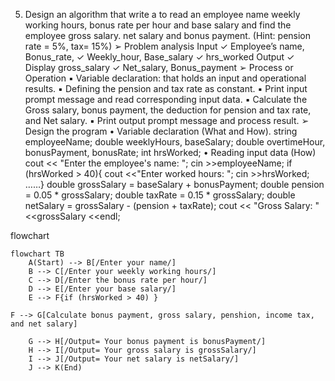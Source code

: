 5. Design an algorithm that write a to read an employee name weekly working hours, 
bonus rate per hour and base salary and find the employee gross salary. net salary 
and bonus payment. (Hint: pension rate = 5%, tax= 15%)
➢ Problem analysis
Input
✓ Employee’s name, Bonus_rate,
✓ Weekly_hour, Base_salary
✓ hrs_worked
Output
✓ Display gross_salary
✓ Net_salary, Bonus_payment
➢ Process or Operation
▪ Variable declaration: that holds an input and operational results.
▪ Defining the pension and tax rate as constant.
▪ Print input prompt message and read corresponding input data.
▪ Calculate the Gross salary, bonus payment, the deduction for pension and tax rate, and Net 
salary.
▪ Print output prompt message and process result.
➢ Design the program
• Variable declaration (What and How).
string employeeName; double weeklyHours, baseSalary;
double overtimeHour, bonusPayment, bonusRate; int hrsWorked;
• Reading input data (How)
cout << "Enter the employee's name: "; cin >>employeeName;
if (hrsWorked > 40){ cout <<"Enter worked hours: "; cin >>hrsWorked; ……}
double grossSalary = baseSalary + bonusPayment; double pension = 0.05 * grossSalary; 
double taxRate = 0.15 * grossSalary; double netSalary = grossSalary - (pension + taxRate);
cout << "Gross Salary: " <<grossSalary <<endl;


flowchart 

```mermaid
flowchart TB
    A(Start) --> B[/Enter your name/]
    B --> C[/Enter your weekly working hours/]
    C --> D[/Enter the bonus rate per hour/]
    D --> E[/Enter your base salary/]
    E --> F{if (hrsWorked > 40) }

F --> G[Calculate bonus payment, gross salary, penshion, income tax, and net salary]
    
    G --> H[/Output= Your bonus payment is bonusPayment/]
    H --> I[/Output= Your gross salary is grossSalary/]
    I --> J[/Output= Your net salary is netSalary/]
    J --> K(End)
```
